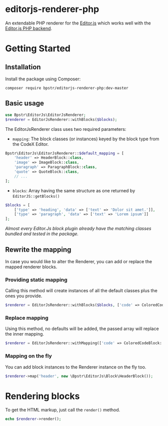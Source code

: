 # editorjs-renderer-php

An extendable PHP renderer for the [Editor.js](https://editorjs.io/) which works well with the [Editor.js PHP backend](https://github.com/editor-js/editorjs-php).

# Getting Started

## Installation

Install the package using Composer:
```
composer require bpstr/editorjs-renderer-php:dev-master
```

## Basic usage

```php
use Bpstr\EditorJs\EditorJsRenderer;
$renderer = EditorJsRenderer::withBlocks($blocks);
```

The EditorJsRenderer class uses two required parameters:
- `mapping`: The block classes (or instances) keyed by the block type
    from the CodeX Editor.
```php
Bpstr\EditorJs\EditorJsRenderer::$default_mapping = [
    'header' => HeaderBlock::class,
    'image' => ImageBlock::class,
    'paragraph' => ParagraphBlock::class,
    'quote' => QuoteBlock::class,
    // ...
];
```
- `blocks`: Array having the same structure as one returned by `EditorJS::getBlocks()`

```php
$blocks = [
    ['type' => 'heading', 'data' => ['text' => 'Dolor sit amet.']],
    ['type' => 'paragraph', 'data' => ['text' => 'Lorem ipsum']]
];
```

*Almost every Editor.Js block plugin already have the matching classes
bundled and tested in the package.*

## Rewrite the mapping

In case you would like to alter the Renderer, you can add or replace the
mapped renderer blocks.

### Providing static mapping

Calling this method will create instances of all the default classes plus
the ones you provide.

```php
$renderer = EditorJsRenderer::withBlocks($blocks, ['code' => ColoredCodeBlock::class]);
```

### Replace mapping

Using this method, no defaults will be added, the passed array will replace the inner mapping.

```php
$renderer = EditorJsRenderer::withMapping(['code' => ColoredCodeBlock::class]);
```

### Mapping on the fly

You can add block instances to the Renderer instance on the fly too.

```php
$renderer->map('header', new \Bpstr\EditorJs\Block\HeaderBlock());
```

# Rendering blocks

To get the HTML markup, just call the `render()` method.

```php
echo $renderer->render();
```
